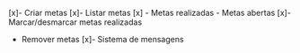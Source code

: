 [x]- Criar metas
[x]- Listar metas
[x]    - Metas realizadas
    - Metas abertas
[x]- Marcar/desmarcar metas realizadas
- Remover metas
[x]- Sistema de mensagens